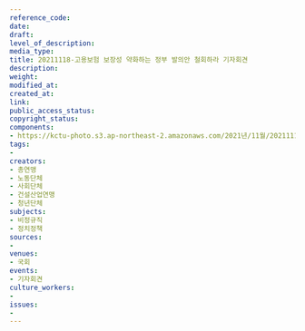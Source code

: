 ```yaml
---
reference_code: 
date: 
draft: 
level_of_description: 
media_type: 
title: 20211118-고용보험 보장성 약화하는 정부 발의안 철회하라 기자회견
description: 
weight: 
modified_at: 
created_at: 
link: 
public_access_status: 
copyright_status: 
components:
- https://kctu-photo.s3.ap-northeast-2.amazonaws.com/2021년/11월/20211118-고용보험+보장성+약화하는+정부+발의안+철회하라+기자회견/404534_64369_537.jpg
tags:
- 
creators:
- 총연맹
- 노동단체
- 사회단체
- 건설산업연맹
- 청년단체
subjects:
- 비정규직
- 정치정책
sources:
- 
venues:
- 국회
events:
- 기자회견
culture_workers:
- 
issues:
- 
---
```

